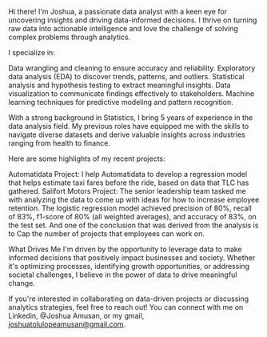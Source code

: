 
Hi there! I'm Joshua, a passionate data analyst with a keen eye for uncovering insights and driving data-informed decisions. I thrive on turning raw data into actionable intelligence and love the challenge of solving complex problems through analytics.

I specialize in:

Data wrangling and cleaning to ensure accuracy and reliability.
Exploratory data analysis (EDA) to discover trends, patterns, and outliers.
Statistical analysis and hypothesis testing to extract meaningful insights.
Data visualization to communicate findings effectively to stakeholders.
Machine learning techniques for predictive modeling and pattern recognition.

With a strong background in Statistics, I bring 5 years of experience in the data analysis field. My previous roles have equipped me with the skills to navigate diverse datasets and derive valuable insights across industries ranging from health to finance.

Here are some highlights of my recent projects:

Automatidata Project: I help Automatidata to develop a regression model that helps estimate taxi fares before the ride, based on data that TLC has gathered.
Salifort Motors Project: The senior leadership team tasked me with analyzing the data to come up with ideas for how to increase employee retention. The logistic regression model achieved precision of 80%, recall of 83%, f1-score of 80% (all weighted averages), and accuracy of 83%, on the test set. And one of the conclusion that was derived from the analysis is to Cap the number of projects that employees can work on.

What Drives Me
I'm driven by the opportunity to leverage data to make informed decisions that positively impact businesses and society. Whether it's optimizing processes, identifying growth opportunities, or addressing societal challenges, I believe in the power of data to drive meaningful change.

If you're interested in collaborating on data-driven projects or discussing analytics strategies, feel free to reach out! You can connect with me on Linkedin, @Joshua Amusan, or my gmail, joshuatolulopeamusan@gmail.com.
